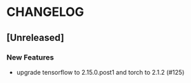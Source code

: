 # CHANGELOG

## [Unreleased]

### New Features

- upgrade tensorflow to 2.15.0.post1 and torch to 2.1.2 (#125)


